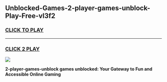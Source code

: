 
## Unblocked-Games-2-player-games-unblock-Play-Free-vl3f2
<h3>
<a href="https://premium76.site?title=2-player-games-unblock&ref=15A">CLICK TO PLAY</a></h3>
<hr>

<h3>
<a href="https://premium76.site?title=2-player-games-unblock&ref=15A">CLICK 2 PLAY</a>
  
</h3>

<a href="https://premium76.site?title=2-player-games-unblock&ref=15A"><img src="https://clearcache.store/games.png"></a>


**2-player-games-unblock games unblocked: Your Gateway to Fun and Accessible Online Gaming**
